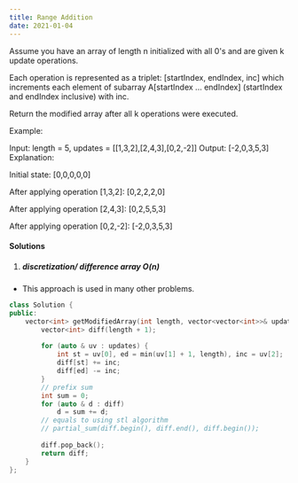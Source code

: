 ```yaml
---
title: Range Addition
date: 2021-01-04
---
```

Assume you have an array of length n initialized with all 0's and are given k update operations.

Each operation is represented as a triplet: [startIndex, endIndex, inc] which increments each element of subarray A[startIndex ... endIndex] (startIndex and endIndex inclusive) with inc.

Return the modified array after all k operations were executed.

Example:

Input: length = 5, updates = [[1,3,2],[2,4,3],[0,2,-2]]
Output: [-2,0,3,5,3]
Explanation:

Initial state:
[0,0,0,0,0]

After applying operation [1,3,2]:
[0,2,2,2,0]

After applying operation [2,4,3]:
[0,2,5,5,3]

After applying operation [0,2,-2]:
[-2,0,3,5,3]


#### Solutions

1. ##### discretization/ difference array O(n)

- This approach is used in many other problems.

```cpp
class Solution {
public:
    vector<int> getModifiedArray(int length, vector<vector<int>>& updates) {
        vector<int> diff(length + 1);
        
        for (auto & uv : updates) {
            int st = uv[0], ed = min(uv[1] + 1, length), inc = uv[2];
            diff[st] += inc;
            diff[ed] -= inc;        
        }
        // prefix sum
        int sum = 0;
        for (auto & d : diff)
            d = sum += d;
        // equals to using stl algorithm
        // partial_sum(diff.begin(), diff.end(), diff.begin());
        
        diff.pop_back();
        return diff;
    }
};
```